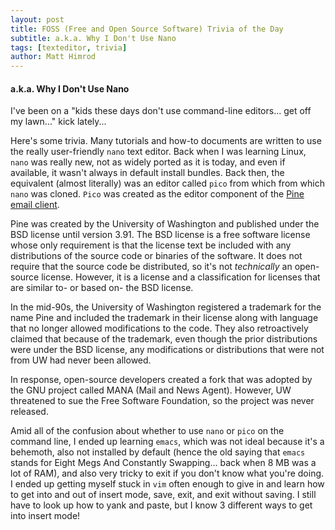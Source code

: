 ```yaml
---
layout: post
title: FOSS (Free and Open Source Software) Trivia of the Day
subtitle: a.k.a. Why I Don't Use Nano
tags: [texteditor, trivia]
author: Matt Himrod
---
```


#### a.k.a. Why I Don't Use Nano

I've been on a "kids these days don't use command-line editors... get off my lawn..." kick lately... 

Here's some trivia. Many tutorials and how-to documents are written to use the really user-friendly `nano` text editor. Back when I was learning Linux, `nano` was really new, not as widely ported as it is today, and even if available, it wasn't always in default install bundles. Back then, the equivalent (almost literally) was an editor called `pico` from which from which `nano` was cloned. `Pico` was created as the editor component of the [Pine email client](https://en.wikipedia.org/wiki/Pine_(email_client)).

Pine was created by the University of Washington and published under the BSD license until version 3.91. The BSD license is a free software license whose only requirement is that the license text be included with any distributions of the source code or binaries of the software. It does not require that the source code be distributed, so it's not *technically* an open-source license. However, it is a license and a classification for licenses that are similar to- or based on- the BSD license. 

In the mid-90s, the University of Washington registered a trademark for the name Pine and included the trademark in their license along with language that no longer allowed modifications to the code. They also retroactively claimed that because of the trademark, even though the prior distributions were under the BSD license, any modifications or distributions that were not from UW had never been allowed. 

In response, open-source developers created a fork that was adopted by the GNU project called MANA (Mail and News Agent). However, UW threatened to sue the Free Software Foundation, so the project was never released.

Amid all of the confusion about whether to use `nano` or `pico` on the command line, I ended up learning `emacs`, which was not ideal because it's a behemoth, also not installed by default (hence the old saying that `emacs` stands for Eight Megs And Constantly Swapping... back when 8 MB was a lot of RAM), and also very tricky to exit if you don't know what you're doing. I ended up getting myself stuck in `vim` often enough to give in and learn how to get into and out of insert mode, save, exit, and exit without saving. I still have to look up how to yank and paste, but I know 3 different ways to get into insert mode!
